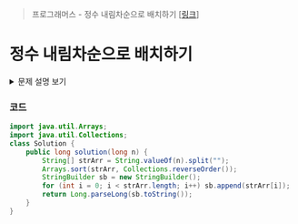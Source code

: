 > 프로그래머스 - 정수 내림차순으로 배치하기 [[링크](https://school.programmers.co.kr/learn/courses/30/lessons/12933)]

# 정수 내림차순으로 배치하기

<details markdown="1">
<summary>문제 설명 보기</summary>
<img src="https://user-images.githubusercontent.com/86038910/185569627-8527faf0-cdd6-4511-aaa3-96c33467063c.png">
</details>

### 코드
```java
import java.util.Arrays;
import java.util.Collections;
class Solution {
    public long solution(long n) {
        String[] strArr = String.valueOf(n).split("");
        Arrays.sort(strArr, Collections.reverseOrder());
        StringBuilder sb = new StringBuilder();
        for (int i = 0; i < strArr.length; i++) sb.append(strArr[i]);
        return Long.parseLong(sb.toString());
    }
}
```
